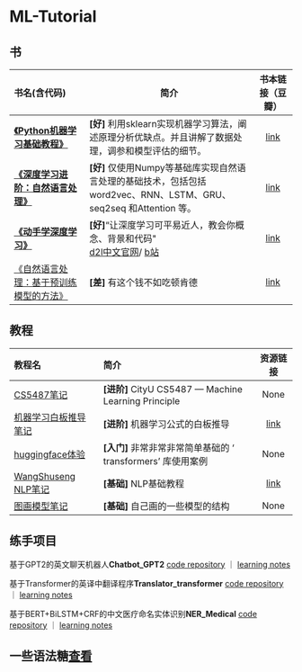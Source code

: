 # ML-Tutorial

## 书

| 书名(含代码)                                                 | 简介                                                         | 书本链接（豆瓣）                                  |
| :----------------------------------------------------------- | ------------------------------------------------------------ | :-------------------------------------------------: |
| [**《Python机器学习基础教程》**](https://github.com/chenjunyi1999/ML-Tutorial/tree/main/python%E6%9C%BA%E5%99%A8%E5%AD%A6%E4%B9%A0%E5%9F%BA%E7%A1%80%E6%95%99%E7%A8%8B) | **[好]** 利用sklearn实现机器学习算法，阐述原理分析优缺点。并且讲解了数据处理，调参和模型评估的细节。 | [link](https://book.douban.com/subject/30147778/) |
| [**《深度学习进阶：自然语言处理》**](https://github.com/chenjunyi1999/ML-Tutorial/tree/main/deep-learning-from-scratch-2) | **[好]** 仅使用Numpy等基础库实现自然语言处理的基础技术，包括包括 word2vec、RNN、LSTM、GRU、seq2seq 和Attention 等。 | [link](https://book.douban.com/subject/35225413/) |
| [**《动手学深度学习》**](https://github.com/chenjunyi1999/ML-Tutorial/tree/main/d2l(Pytorch)) | **[好]**“让深度学习可平易近人，教会你概念、背景和代码"<br />[d2l中文官网](https://zh-v2.d2l.ai/index.html)/ [b站](https://space.bilibili.com/1567748478) | [link](https://book.douban.com/subject/33450010/) |
| [《自然语言处理：基于预训练模型的方法》](https://book.douban.com/subject/35531447/) | **[差]** 有这个钱不如吃顿肯德                                | [link](https://book.douban.com/subject/35531447/) |


## 教程
| 教程名                                                       | 简介                                              |                     资源链接                      |
| :----------------------------------------------------------- | :------------------------------------------------ | :-----------------------------------------------: |
| [CS5487笔记](https://github.com/chenjunyi1999/ML-Tutorial/tree/main/%E6%9C%BA%E5%99%A8%E5%AD%A6%E4%B9%A0%E5%8E%9F%E7%90%86/CS5487) | **[进阶]** CityU CS5487 — Machine Learning Principle         |                       None                        |
| [机器学习白板推导笔记](https://github.com/chenjunyi1999/ML-Tutorial/tree/main/%E6%9C%BA%E5%99%A8%E5%AD%A6%E4%B9%A0%E5%8E%9F%E7%90%86/shuhuai%E6%9C%BA%E5%99%A8%E5%AD%A6%E4%B9%A0%E7%B3%BB%E5%88%97) | **[进阶]**  机器学习公式的白板推导                            |    [link](https://space.bilibili.com/97068901)    |
| [huggingface体验](https://github.com/chenjunyi1999/ML-Tutorial/tree/main/huggingface%E5%85%A5%E9%97%A8) | **[入门]** 非常非常非常简单基础的 ‘ transformers’ 库使用案例 |                       None                        |
| [WangShuseng NLP笔记](https://github.com/chenjunyi1999/ML-Tutorial/blob/main/Wang%20Shusen%20NLP%E6%95%99%E5%AD%A6%EF%BC%88keras%EF%BC%89.pdf) | **[基础]** NLP基础教程                                       | [link](https://book.douban.com/subject/35531447/) |
| [图画模型笔记](https://github.com/chenjunyi1999/ML-Tutorial/tree/main/%E6%A8%A1%E5%9E%8B%E7%AC%94%E8%AE%B0) | **[基础]** 自己画的一些模型的结构                            |                       None                        |






## 练手项目
基于GPT2的英文聊天机器人**Chatbot_GPT2** [code repository](https://github.com/chenjunyi1999/ChatBot_GPT2) ｜ [learning notes](https://github.com/chenjunyi1999/ML-Tutorial/tree/main/Code_Notes/ChatBot-GPT2%E9%A1%B9%E7%9B%AE%E7%AC%94%E8%AE%B0)

基于Transformer的英译中翻译程序**Translator_transformer** [code repository](https://github.com/chenjunyi1999/Translator_transformer) ｜ [learning notes](https://github.com/chenjunyi1999/ML-Tutorial/tree/main/Code_Notes/Translator-transformer)

基于BERT+BiLSTM+CRF的中文医疗命名实体识别**NER_Medical** [code repository](https://github.com/chenjunyi1999/NER_Medical) ｜ [learning notes](https://github.com/chenjunyi1999/ML-Tutorial/tree/main/Code_Notes/NER_Medical%E9%A1%B9%E7%9B%AE%E7%AC%94%E8%AE%B0)

## 一些语法糖[查看](https://github.com/chenjunyi1999/ML-Tutorial/blob/main/sugar.md)
